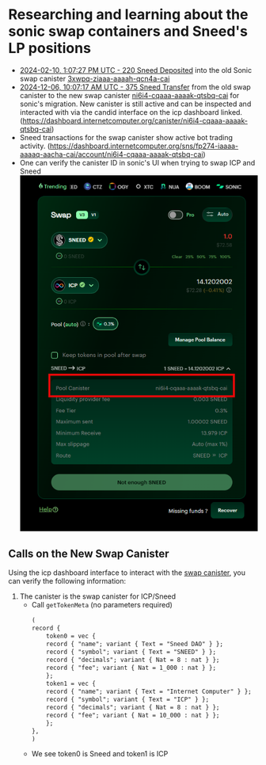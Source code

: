 # Researching and learning about the sonic swap containers and Sneed's LP positions

- [2024-02-10, 1:07:27 PM UTC - 220 Sneed Deposited](https://dashboard.internetcomputer.org/sns/fp274-iaaaa-aaaaq-aacha-cai/transaction/5788) into the old Sonic swap canister [3xwpq-ziaaa-aaaah-qcn4a-cai](https://dashboard.internetcomputer.org/canister/3xwpq-ziaaa-aaaah-qcn4a-cai)
- [2024-12-06, 10:07:17 AM UTC - 375 Sneed Transfer](https://dashboard.internetcomputer.org/sns/fp274-iaaaa-aaaaq-aacha-cai/transaction/51548) from the old swap canister to the new swap canister [ni6i4-cqaaa-aaaak-qtsbq-cai](https://dashboard.internetcomputer.org/canister/ni6i4-cqaaa-aaaak-qtsbq-cai) for sonic's migration. New canister is still active and can be inspected and interacted with via the candid interface on the icp dashboard linked. (https://dashboard.internetcomputer.org/canister/ni6i4-cqaaa-aaaak-qtsbq-cai)
- Sneed transactions for the swap canister show active bot trading activity. (https://dashboard.internetcomputer.org/sns/fp274-iaaaa-aaaaq-aacha-cai/account/ni6i4-cqaaa-aaaak-qtsbq-cai)
- One can verify the canister ID in sonic's UI when trying to swap ICP and Sneed
![Image highlighting canister ID: ni6i4-cqaaa-aaaak-qtsbq-cai in sonic UI](images/sonicUIShowsCanisterID.png)

## Calls on the New Swap Canister
Using the icp dashboard interface to interact with the [swap canister](https://dashboard.internetcomputer.org/canister/ni6i4-cqaaa-aaaak-qtsbq-cai), you can verify the following information:

1) The canister is the swap canister for ICP/Sneed
   - Call ```getTokenMeta``` (no parameters required)
        ```
        (
        record {
            token0 = vec {
            record { "name"; variant { Text = "Sneed DAO" } };
            record { "symbol"; variant { Text = "SNEED" } };
            record { "decimals"; variant { Nat = 8 : nat } };
            record { "fee"; variant { Nat = 1_000 : nat } };
            };
            token1 = vec {
            record { "name"; variant { Text = "Internet Computer" } };
            record { "symbol"; variant { Text = "ICP" } };
            record { "decimals"; variant { Nat = 8 : nat } };
            record { "fee"; variant { Nat = 10_000 : nat } };
            };
        },
        )
        ```
    - We see token0 is Sneed and token1 is ICP